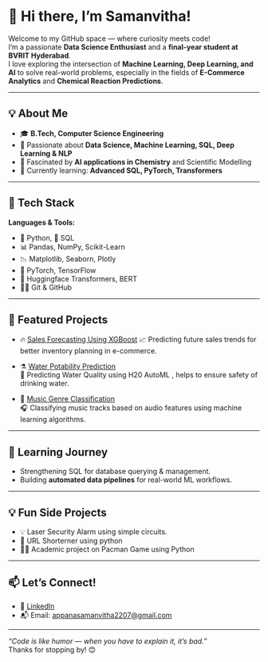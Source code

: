# 👋 Hi there, I’m Samanvitha!

Welcome to my GitHub space — where curiosity meets code!  
I’m a passionate **Data Science Enthusiast** and a **final-year student at BVRIT Hyderabad**.  
I love exploring the intersection of **Machine Learning, Deep Learning, and AI** to solve real-world problems, especially in the fields of **E-Commerce Analytics** and **Chemical Reaction Predictions**.

---

## 💡 About Me

- 🎓 **B.Tech, Computer Science Engineering**  
- 💼 Passionate about **Data Science, Machine Learning, SQL, Deep Learning & NLP**  
- 🔬 Fascinated by **AI applications in Chemistry** and Scientific Modelling  
- 🌱 Currently learning: **Advanced SQL, PyTorch, Transformers**

---

## 🚀 Tech Stack

**Languages & Tools:**  

- 🐍 Python, 💾 SQL  
- 📊 Pandas, NumPy, Scikit-Learn  
- 📉 Matplotlib, Seaborn, Plotly  
- 🤖 PyTorch, TensorFlow  
- 🔬 Huggingface Transformers, BERT  
- 🧑‍💻 Git & GitHub  

---

## 📌 Featured Projects

- 🔥 [Sales Forecasting Using XGBoost](https://github.com/appanasamanvitha/Sales-Forecasting-for-Inventory-Optimization.git)
📈 Predicting future sales trends for better inventory planning in e-commerce.

- ⚗️ [Water Potability Prediction](https://github.com/YourUsername/chemical-yield-prediction)  
🧬 Predicting Water Quality using H20 AutoML , helps to ensure safety of drinking water.

- 🎵 [Music Genre Classification](https://github.com/YourUsername/music-genre-classification)  
🎧 Classifying music tracks based on audio features using machine learning algorithms.

---

## 🌱 Learning Journey

- Strengthening SQL for database querying & management.
- Building **automated data pipelines** for real-world ML workflows.
---

## 💡 Fun Side Projects

- 💡 Laser Security Alarm using simple circuits.
- 📡 URL Shorterner using python
- 🧑‍🏫 Academic project on Pacman Game using Python
---

## 📫 Let’s Connect!

- 💼 [LinkedIn](https://www.linkedin.com/in/samanvitha-narayani-appana-7b7247251/)
- 📬 Email: appanasamanvitha2207@gmail.com

---

*“Code is like humor — when you have to explain it, it’s bad.”*  
Thanks for stopping by! 😊

